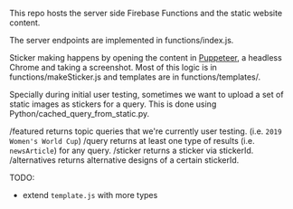 This repo hosts the server side Firebase Functions and the static website content.

The server endpoints are implemented in functions/index.js. 

Sticker making happens by opening the content in [Puppeteer](https://github.com/GoogleChrome/puppeteer), a headless Chrome and taking a screenshot. Most of this logic is in functions/makeSticker.js and templates are in functions/templates/.

Specially during initial user testing, sometimes we want to upload a set of static images as stickers for a query. This is done using Python/cached_query_from_static.py.

/featured returns topic queries that we're currently user testing. (i.e. `2019 Women's World Cup`)
/query returns at least one type of results (i.e. `newsArticle`) for any query.
/sticker returns a sticker via stickerId.
/alternatives returns alternative designs of a certain stickerId.

TODO:
* extend `template.js` with more types
